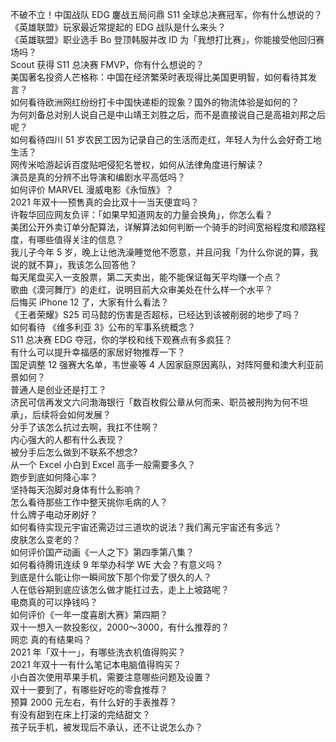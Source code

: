 不破不立！中国战队 EDG 鏖战五局问鼎 S11 全球总决赛冠军，你有什么想说的？  
《英雄联盟》玩家最近常提起的 EDG 战队是什么来头？  
《英雄联盟》职业选手 Bo 登顶韩服并改 ID 为「我想打比赛」，你能接受他回归赛场吗？  
Scout 获得 S11 总决赛 FMVP，你有什么想说的？  
美国著名投资人芒格称：中国在经济繁荣时表现得比美国更明智，如何看待其发言？  
如何看待欧洲网红纷纷打卡中国快递柜的现象？国外的物流体验是如何的？  
为何刘备总对别人说自己是中山靖王刘胜之后，而不是直接说自己是高祖刘邦之后呢？  
如何看待四川 51 岁农民工因为记录自己的生活而走红，年轻人为什么会好奇工地生活？  
网传米哈游起诉百度贴吧侵犯名誉权，如何从法律角度进行解读？  
演员是真的分辨不出导演和编剧水平高低吗？  
如何评价 MARVEL 漫威电影《永恒族》？  
2021 年双十一预售真的会比双十一当天便宜吗？  
许鞍华回应网友负评：「如果早知道网友的力量会换角」，你怎么看？  
美团公开外卖订单分配算法，详解算法如何判断一个骑手的时间宽裕程度和顺路程度，有哪些值得关注的信息？  
我儿子今年 5 岁，晚上让他洗澡睡觉他不愿意，并且问我「为什么你说的算，我说的就不算」，我该怎么回答他？  
每天尾盘买入一支股票，第二天卖出，能不能保证每天平均赚一个点？  
歌曲《漠河舞厅》的走红，说明目前大众审美处在什么样一个水平？  
后悔买 iPhone 12 了，大家有什么看法？  
《王者荣耀》S25 司马懿的伤害是否超标，已经达到该被削弱的地步了吗？  
如何看待 《维多利亚 3》公布的军事系统概念？  
S11 总决赛 EDG 夺冠，你的学校和线下观赛点有多疯狂？  
有什么可以提升幸福感的家居好物推荐一下？  
国足调整 12 强赛大名单，韦世豪等 4 人因家庭原因离队，对阵阿曼和澳大利亚前景如何？  
普通人是创业还是打工？  
济民可信再发文六问渤海银行「数百枚假公章从何而来、职员被刑拘为何不坦承」，后续将会如何发展？  
分手了该怎么抗过去啊，我扛不住啊？  
内心强大的人都有什么表现？  
被分手后怎么做到不联系不想念?  
从一个 Excel 小白到 Excel 高手一般需要多久？  
跑步到底如何降心率？  
坚持每天泡脚对身体有什么影响？  
怎么看待那些工作中整天挑你毛病的人？  
什么牌子电动牙刷好？  
如何看待实现元宇宙还需迈过三道坎的说法？我们离元宇宙还有多远？  
皮肤怎么变老的？  
如何评价国产动画《一人之下》第四季第八集？  
如何看待腾讯连续 9 年举办科学 WE 大会？有意义吗？  
到底是什么能让你一瞬间放下那个你爱了很久的人？  
人在低谷期到底应该怎么做才能扛过去，走上上坡路呢？  
电商真的可以挣钱吗？  
如何评价《一年一度喜剧大赛》第四期？  
双十一想入一款投影仪，2000～3000，有什么推荐的？  
网恋 真的有结果吗？  
2021 年「双十一」，有哪些洗衣机值得购买？  
2021 年双十一有什么笔记本电脑值得购买？  
小白首次使用苹果手机，需要注意哪些问题及设置？  
双十一要到了，有哪些好吃的零食推荐？  
预算 2000 元左右，有什么好的手表推荐？  
有没有甜到在床上打滚的完结甜文？  
孩子玩手机，被发现后不承认，还不让说怎么办？  
